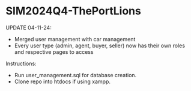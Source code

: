 # SIM2024Q4-ThePortLions

UPDATE 04-11-24:
  - Merged user management with car management
  - Every user type (admin, agent, buyer, seller) now has their own roles and respective pages to access

Instructions:
  - Run user_management.sql for database creation.
  - Clone repo into htdocs if using xampp.
